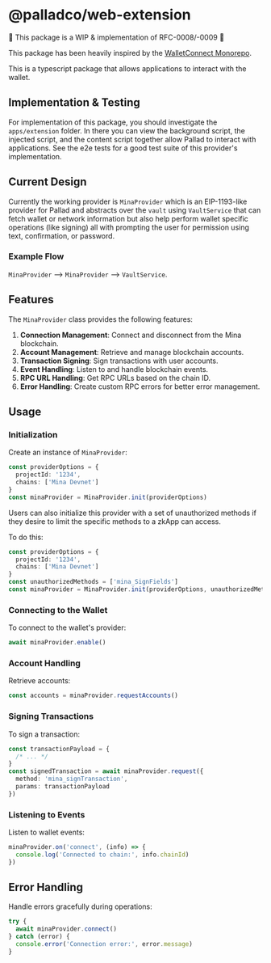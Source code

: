 # @palladco/web-extension

🚧 This package is a WIP & implementation of RFC-0008/-0009 🚧

This package has been heavily inspired by the [WalletConnect Monorepo](https://github.com/WalletConnect/walletconnect-monorepo).

This is a typescript package that allows applications to interact with the wallet.

## Implementation & Testing

For implementation of this package, you should investigate the `apps/extension` folder. In there you can view the background script, the injected script, and the content script together allow Pallad to interact with applications. See the e2e tests for a good test suite of this provider's implementation.

## Current Design

Currently the working provider is `MinaProvider` which is an EIP-1193-like provider for Pallad and abstracts over the `vault` using `VaultService` that can fetch wallet or network information but also help perform wallet specific operations (like signing) all with prompting the user for permission using text, confirmation, or password.

### Example Flow

`MinaProvider` --> `MinaProvider` --> `VaultService`.

## Features

The `MinaProvider` class provides the following features:

1. **Connection Management**: Connect and disconnect from the Mina blockchain.
2. **Account Management**: Retrieve and manage blockchain accounts.
3. **Transaction Signing**: Sign transactions with user accounts.
4. **Event Handling**: Listen to and handle blockchain events.
5. **RPC URL Handling**: Get RPC URLs based on the chain ID.
6. **Error Handling**: Create custom RPC errors for better error management.

## Usage

### Initialization

Create an instance of `MinaProvider`:

```typescript
const providerOptions = {
  projectId: '1234',
  chains: ['Mina Devnet']
}
const minaProvider = MinaProvider.init(providerOptions)
```

Users can also initialize this provider with a set of unauthorized methods if they desire to limit the specific methods to a zkApp can access.

To do this:

```typescript
const providerOptions = {
  projectId: '1234',
  chains: ['Mina Devnet']
}
const unauthorizedMethods = ['mina_SignFields']
const minaProvider = MinaProvider.init(providerOptions, unauthorizedMethods)
```

### Connecting to the Wallet

To connect to the wallet's provider:

```typescript
await minaProvider.enable()
```

### Account Handling

Retrieve accounts:

```typescript
const accounts = minaProvider.requestAccounts()
```

### Signing Transactions

To sign a transaction:

```typescript
const transactionPayload = {
  /* ... */
}
const signedTransaction = await minaProvider.request({
  method: 'mina_signTransaction',
  params: transactionPayload
})
```

### Listening to Events

Listen to wallet events:

```typescript
minaProvider.on('connect', (info) => {
  console.log('Connected to chain:', info.chainId)
})
```

## Error Handling

Handle errors gracefully during operations:

```typescript
try {
  await minaProvider.connect()
} catch (error) {
  console.error('Connection error:', error.message)
}
```

